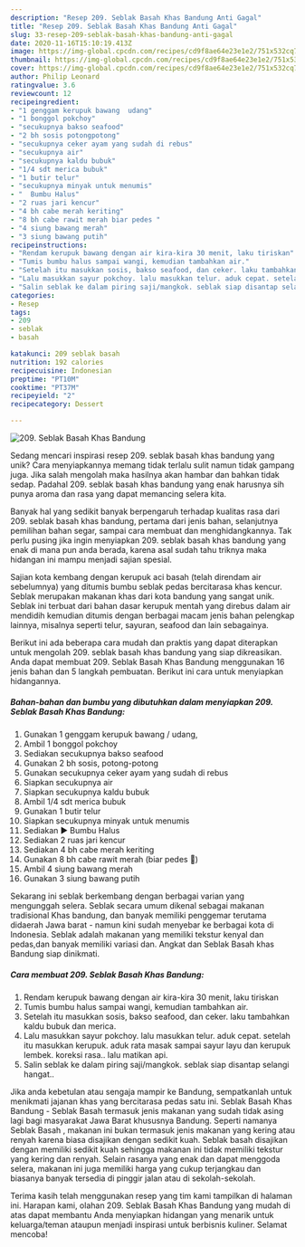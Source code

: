 ```yaml
---
description: "Resep 209. Seblak Basah Khas Bandung Anti Gagal"
title: "Resep 209. Seblak Basah Khas Bandung Anti Gagal"
slug: 33-resep-209-seblak-basah-khas-bandung-anti-gagal
date: 2020-11-16T15:10:19.413Z
image: https://img-global.cpcdn.com/recipes/cd9f8ae64e23e1e2/751x532cq70/209-seblak-basah-khas-bandung-foto-resep-utama.jpg
thumbnail: https://img-global.cpcdn.com/recipes/cd9f8ae64e23e1e2/751x532cq70/209-seblak-basah-khas-bandung-foto-resep-utama.jpg
cover: https://img-global.cpcdn.com/recipes/cd9f8ae64e23e1e2/751x532cq70/209-seblak-basah-khas-bandung-foto-resep-utama.jpg
author: Philip Leonard
ratingvalue: 3.6
reviewcount: 12
recipeingredient:
- "1 genggam kerupuk bawang  udang"
- "1 bonggol pokchoy"
- "secukupnya bakso seafood"
- "2 bh sosis potongpotong"
- "secukupnya ceker ayam yang sudah di rebus"
- "secukupnya air"
- "secukupnya kaldu bubuk"
- "1/4 sdt merica bubuk"
- "1 butir telur"
- "secukupnya minyak untuk menumis"
- "  Bumbu Halus"
- "2 ruas jari kencur"
- "4 bh cabe merah keriting"
- "8 bh cabe rawit merah biar pedes "
- "4 siung bawang merah"
- "3 siung bawang putih"
recipeinstructions:
- "Rendam kerupuk bawang dengan air kira-kira 30 menit, laku tiriskan"
- "Tumis bumbu halus sampai wangi, kemudian tambahkan air."
- "Setelah itu masukkan sosis, bakso seafood, dan ceker. laku tambahkan kaldu bubuk dan merica."
- "Lalu masukkan sayur pokchoy. lalu masukkan telur. aduk cepat. setelah itu masukkan kerupuk. aduk rata masak sampai sayur layu dan kerupuk lembek. koreksi rasa.. lalu matikan api."
- "Salin seblak ke dalam piring saji/mangkok. seblak siap disantap selangi hangat.."
categories:
- Resep
tags:
- 209
- seblak
- basah

katakunci: 209 seblak basah 
nutrition: 192 calories
recipecuisine: Indonesian
preptime: "PT10M"
cooktime: "PT37M"
recipeyield: "2"
recipecategory: Dessert

---
```



![209. Seblak Basah Khas Bandung](https://img-global.cpcdn.com/recipes/cd9f8ae64e23e1e2/751x532cq70/209-seblak-basah-khas-bandung-foto-resep-utama.jpg)

Sedang mencari inspirasi resep 209. seblak basah khas bandung yang unik? Cara menyiapkannya memang tidak terlalu sulit namun tidak gampang juga. Jika salah mengolah maka hasilnya akan hambar dan bahkan tidak sedap. Padahal 209. seblak basah khas bandung yang enak harusnya sih punya aroma dan rasa yang dapat memancing selera kita.

Banyak hal yang sedikit banyak berpengaruh terhadap kualitas rasa dari 209. seblak basah khas bandung, pertama dari jenis bahan, selanjutnya pemilihan bahan segar, sampai cara membuat dan menghidangkannya. Tak perlu pusing jika ingin menyiapkan 209. seblak basah khas bandung yang enak di mana pun anda berada, karena asal sudah tahu triknya maka hidangan ini mampu menjadi sajian spesial.

Sajian kota kembang dengan kerupuk aci basah (telah direndam air sebelumnya) yang ditumis bumbu seblak pedas bercitarasa khas kencur. Seblak merupakan makanan khas dari kota bandung yang sangat unik. Seblak ini terbuat dari bahan dasar kerupuk mentah yang direbus dalam air mendidih kemudian ditumis dengan berbagai macam jenis bahan pelengkap lainnya, misalnya seperti telur, sayuran, seafood dan lain sebagainya.


Berikut ini ada beberapa cara mudah dan praktis yang dapat diterapkan untuk mengolah 209. seblak basah khas bandung yang siap dikreasikan. Anda dapat membuat 209. Seblak Basah Khas Bandung menggunakan 16 jenis bahan dan 5 langkah pembuatan. Berikut ini cara untuk menyiapkan hidangannya.

<!--inarticleads1-->

##### Bahan-bahan dan bumbu yang dibutuhkan dalam menyiapkan 209. Seblak Basah Khas Bandung:

1. Gunakan 1 genggam kerupuk bawang / udang,
1. Ambil 1 bonggol pokchoy
1. Sediakan secukupnya bakso seafood
1. Gunakan 2 bh sosis, potong-potong
1. Gunakan secukupnya ceker ayam yang sudah di rebus
1. Siapkan secukupnya air
1. Siapkan secukupnya kaldu bubuk
1. Ambil 1/4 sdt merica bubuk
1. Gunakan 1 butir telur
1. Siapkan secukupnya minyak untuk menumis
1. Sediakan  ▶️ Bumbu Halus
1. Sediakan 2 ruas jari kencur
1. Sediakan 4 bh cabe merah keriting
1. Gunakan 8 bh cabe rawit merah (biar pedes 🤭)
1. Ambil 4 siung bawang merah
1. Gunakan 3 siung bawang putih


Sekarang ini seblak berkembang dengan berbagai varian yang mengunggah selera. Seblak secara umum dikenal sebagai makanan tradisional Khas bandung, dan banyak memiliki penggemar terutama didaerah Jawa barat - namun kini sudah menyebar ke berbagai kota di Indonesia. Seblak adalah makanan yang memiliki tekstur kenyal dan pedas,dan banyak memiliki variasi dan. Angkat dan Seblak Basah khas Bandung siap dinikmati. 

<!--inarticleads2-->

##### Cara membuat 209. Seblak Basah Khas Bandung:

1. Rendam kerupuk bawang dengan air kira-kira 30 menit, laku tiriskan
1. Tumis bumbu halus sampai wangi, kemudian tambahkan air.
1. Setelah itu masukkan sosis, bakso seafood, dan ceker. laku tambahkan kaldu bubuk dan merica.
1. Lalu masukkan sayur pokchoy. lalu masukkan telur. aduk cepat. setelah itu masukkan kerupuk. aduk rata masak sampai sayur layu dan kerupuk lembek. koreksi rasa.. lalu matikan api.
1. Salin seblak ke dalam piring saji/mangkok. seblak siap disantap selangi hangat..


Jika anda kebetulan atau sengaja mampir ke Bandung, sempatkanlah untuk menikmati jajanan khas yang bercitarasa pedas satu ini. Seblak Basah Khas Bandung - Seblak Basah termasuk jenis makanan yang sudah tidak asing lagi bagi masyarakat Jawa Barat khususnya Bandung. Seperti namanya Seblak Basah , makanan ini bukan termasuk jenis makanan yang kering atau renyah karena biasa disajikan dengan sedikit kuah. Seblak basah disajikan dengan memiliki sedikit kuah sehingga makanan ini tidak memiliki tekstur yang kering dan renyah. Selain rasanya yang enak dan dapat menggoda selera, makanan ini juga memiliki harga yang cukup terjangkau dan biasanya banyak tersedia di pinggir jalan atau di sekolah-sekolah. 

Terima kasih telah menggunakan resep yang tim kami tampilkan di halaman ini. Harapan kami, olahan 209. Seblak Basah Khas Bandung yang mudah di atas dapat membantu Anda menyiapkan hidangan yang menarik untuk keluarga/teman ataupun menjadi inspirasi untuk berbisnis kuliner. Selamat mencoba!
